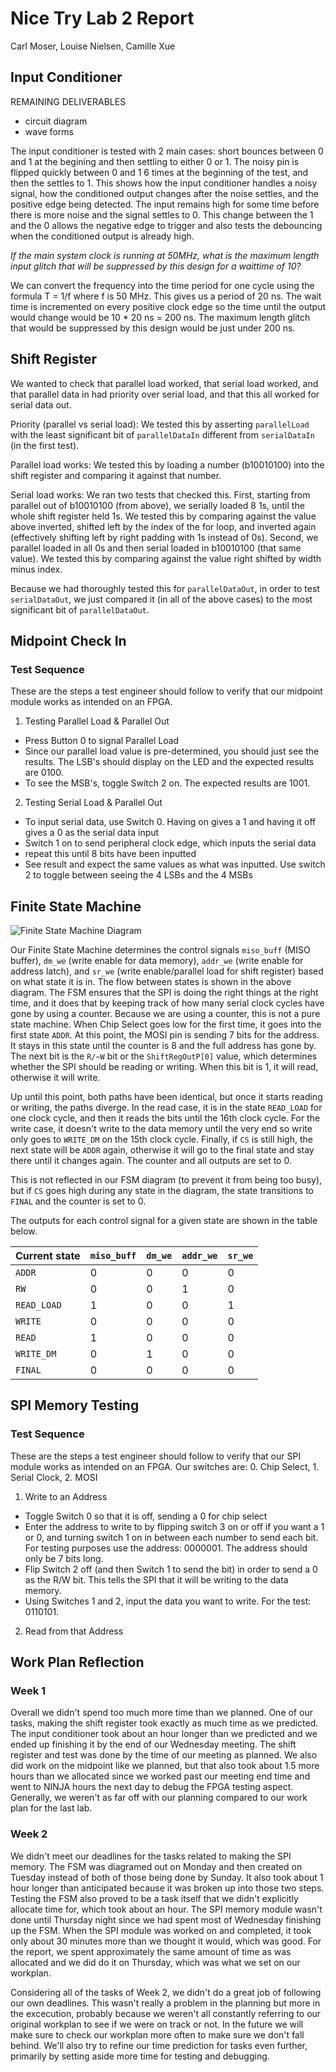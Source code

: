 # Nice Try Lab 2 Report

Carl Moser, Louise Nielsen, Camille Xue

## Input Conditioner

REMAINING DELIVERABLES
- circuit diagram
- wave forms

The input conditioner is tested with 2 main cases: short bounces between 0 and 1 at the begining and then settling to either 0 or 1. The noisy pin is flipped quickly between 0 and 1 6 times at the beginning of the test, and then the settles to 1. This shows how the input conditioner handles a noisy signal, how the conditioned output changes after the noise settles, and the positive edge being detected. The input remains high for some time before there is more noise and the signal settles to 0. This change between the 1 and the 0 allows the negative edge to trigger and also tests the debouncing when the conditioned output is already high.

_If the main system clock is running at 50MHz, what is the maximum length input glitch that will be suppressed by this design for a waittime of 10?_

We can convert the frequency into the time period for one cycle using the formula T = 1/f where f is 50 MHz. This gives us a period of 20 ns. The wait time is incremented on every positive clock edge so the time until the output would change would be 10 * 20 ns = 200 ns. The maximum length glitch that would be suppressed by this design would be just under 200 ns.

## Shift Register

We wanted to check that parallel load worked, that serial load worked, and that parallel data in had priority over serial load, and that this all worked for serial data out.

Priority (parallel vs serial load): We tested this by asserting `parallelLoad` with the least significant bit of `parallelDataIn` different from `serialDataIn` (in the first test).

Parallel load works: We tested this by loading a number (b10010100) into the shift register and comparing it against that number.

Serial load works: We ran two tests that checked this. First, starting from parallel out of b10010100 (from above), we serially loaded 8 1s, until the whole shift register held 1s. We tested this by comparing against the value above inverted, shifted left by the index of the for loop, and inverted again (effectively shifting left by right padding with 1s instead of 0s). Second, we parallel loaded in all 0s and then serial loaded in b10010100 (that same value). We tested this by comparing against the value right shifted by width minus index.

Because we had thoroughly tested this for `parallelDataOut`, in order to test `serialDataOut`, we just compared it (in all of the above cases) to the most significant bit of `parallelDataOut`.

## Midpoint Check In

### Test Sequence
These are the steps a test engineer should follow to verify that our midpoint module works as intended on an FPGA.
1. Testing Parallel Load & Parallel Out
 - Press Button 0 to signal Parallel Load
 - Since our parallel load value is pre-determined, you should just see the results. The LSB's should display on the LED and the expected results are 0100.
 - To see the MSB's, toggle Switch 2 on. The expected results are 1001.

2. Testing Serial Load & Parallel Out
 - To input serial data, use Switch 0. Having on gives a 1 and having it off gives a 0 as the serial data input
 - Switch 1 on to send peripheral clock edge, which inputs the serial data
 - repeat this until 8 bits have been inputted
 - See result and expect the same values as what was inputted. Use switch 2 to toggle between seeing the 4 LSBs and the 4 MSBs

## Finite State Machine

![Finite State Machine Diagram](https://image.ibb.co/nxGY30/fsm-diagram.png)

Our Finite State Machine determines the control signals `miso_buff` (MISO buffer), `dm_we` (write enable for data memory), `addr_we` (write enable for address latch), and `sr_we` (write enable/parallel load for shift register) based on what state it is in. The flow between states is shown in the above diagram. The FSM ensures that the SPI is doing the right things at the right time, and it does that by keeping track of how many serial clock cycles have gone by using a counter. Because we are using a counter, this is not a pure state machine. When Chip Select goes low for the first time, it goes into the first state `ADDR`. At this point, the MOSI pin is sending 7 bits for the address. It stays in this state until the counter is 8 and the full address has gone by. The next bit is the `R/~W` bit or the `ShiftRegOutP[0]` value, which determines whether the SPI should be reading or writing. When this bit is 1, it will read, otherwise it will write.

Up until this point, both paths have been identical, but once it starts reading or writing, the paths diverge. In the read case, it is in the state `READ_LOAD` for one clock cycle, and then it reads the bits until the 16th clock cycle. For the write case, it doesn't write to the data memory until the very end so write only goes to `WRITE_DM` on the 15th clock cycle. Finally, if `CS` is still high, the next state will be `ADDR` again, otherwise it will go to the final state and stay there until it changes again. The counter and all outputs are set to 0.

This is not reflected in our FSM diagram (to prevent it from being too busy), but if `CS` goes high during any state in the diagram, the state transitions to `FINAL` and the counter is set to 0.

The outputs for each control signal for a given state are shown in the table below.

| Current state | `miso_buff` | `dm_we` | `addr_we` | `sr_we` |
|---|---|---|---|---|
| `ADDR` | 0 | 0 | 0 | 0 |
| `RW` | 0 | 0 | 1 | 0 |
| `READ_LOAD` | 1 | 0 | 0 | 1 |
| `WRITE` | 0 | 0 | 0 | 0 |
| `READ` | 1 | 0 | 0 | 0 |
| `WRITE_DM` | 0 | 1 | 0 | 0 |
| `FINAL` | 0 | 0 | 0 | 0 |

## SPI Memory Testing

### Test Sequence
These are the steps a test engineer should follow to verify that our SPI module works as intended on an FPGA.
Our switches are: 0. Chip Select, 1. Serial Clock, 2. MOSI
1. Write to an Address
 - Toggle Switch 0 so that it is off, sending a 0 for chip select
 - Enter the address to write to by flipping switch 3 on or off if you want a 1 or 0, and turning switch 1 on in between each number to send each bit. For testing purposes use the address: 0000001. The address should only be 7 bits long.
 - Flip Switch 2 off (and then Switch 1 to send the bit) in order to send a 0 as the R/W bit. This tells the SPI that it will be writing to the data memory.
 - Using Switches 1 and 2, input the data you want to write. For the test: 0110101.
 
2. Read from that Address


## Work Plan Reflection

### Week 1

Overall we didn't spend too much more time than we planned. One of our tasks, making the shift register took exactly as much time as we predicted. The input conditioner took about an hour longer than we predicted and we ended up finishing it by the end of our Wednesday meeting. The shift register and test was done by the time of our meeting as planned. We also did work on the midpoint like we planned, but that also took about 1.5 more hours than we allocated since we worked past our meeting end time and went to NINJA hours the next day to debug the FPGA testing aspect. Generally, we weren't as far off with our planning compared to our work plan for the last lab. 

### Week 2

We didn't meet our deadlines for the tasks related to making the SPI memory. The FSM was diagramed out on Monday and then created on Tuesday instead of both of those being done by Sunday. It also took about 1 hour longer than anticipated because it was broken up into those two steps. Testing the FSM also proved to be a task itself that we didn't explicitly allocate time for, which took about an hour.  The SPI memory module wasn't done until Thursday night since we had spent most of Wednesday finishing up the FSM. When the SPI module was worked on and completed, it took only about 30 minutes more than we thought it would, which was good. For the report, we spent approximately the same amount of time as was allocated and we did do it on Thursday, which was what we set on our workplan.

Considering all of the tasks of Week 2, we didn't do a great job of following our own deadlines. This wasn't really a problem in the planning but more in the excecution, probably because we weren't all constantly referring to our original workplan to see if we were on track or not. In the future we will make sure to check our workplan more often to make sure we don't fall behind. We'll also try to refine our time prediction for tasks even further, primarily by setting aside more time for testing and debugging.
